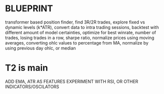 # BLUEPRINT

transformer based position finder,
find 3R/2R trades,
explore fixed vs dynamic levels (k*ATR),
convert data to intra trading sessions,
backtest with different amount of model certainties,
optimize for best winrate, number of trades, losing trades in a row, sharpe ratio,
normalize prices using moving averages, converting ohlc values to percentage from MA,
normalize by using previous day ohlc, or median

# T2 is main
ADD EMA, ATR AS FEATURES
EXPERIMENT WITH RSI, OR OTHER INDICATORS/OSCILATORS
